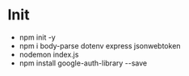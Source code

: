# Init
- npm init -y
- npm i body-parse dotenv express jsonwebtoken
- nodemon  index.js
- npm install google-auth-library --save
